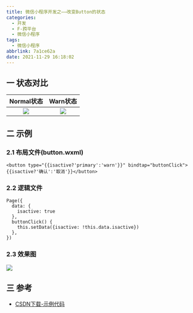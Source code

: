 ```yaml
---
title: 微信小程序开发之——改变Button的状态
categories:
  - 开发
  - F-跨平台
  - 微信小程序
tags:
  - 微信小程序
abbrlink: 7a1ce62a
date: 2021-11-29 16:18:02
---
```

## 一 状态对比

| Normal状态 | Warn状态 |
| :--------: | :------: |
|   ![][1]   |  ![][2]  |

<!--more-->
## 二 示例

### 2.1 布局文件(button.wxml)

```
<button type="{{isactive?'primary':'warn'}}" bindtap="buttonClick">{{isactive?'确认':'取消'}}</button>
```

### 2.2 逻辑文件

```
Page({
  data: {
    isactive: true
  },
  buttonClick() {
    this.setData({isactive: !this.data.isactive})
  },
})
```

### 2.3 效果图
![][3]

## 三 参考
* [CSDN下载-示例代码](https://download.csdn.net/download/Calvin_zhou/51969907)


[1]:https://jsd.onmicrosoft.cn/gh/PGzxc/CDN/blog-wechat/wechat-button-state-primary.png
[2]:https://jsd.onmicrosoft.cn/gh/PGzxc/CDN/blog-wechat/wechat-button-state-warning.png
[3]:https://jsd.onmicrosoft.cn/gh/PGzxc/CDN/blog-wechat/wechat-button-state-change.gif

